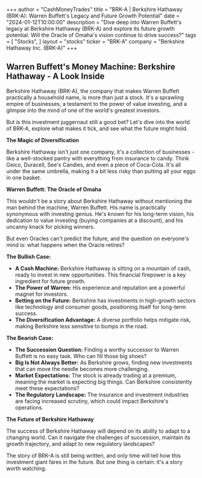 +++
author = "CashMoneyTrades"
title = "BRK-A |  Berkshire Hathaway (BRK-A): Warren Buffett's Legacy and Future Growth Potential"
date = "2024-01-12T10:00:00"
description = "Dive deep into Warren Buffett's legacy at Berkshire Hathaway (BRK-A) and explore its future growth potential. Will the Oracle of Omaha's vision continue to drive success?"
tags = [
"Stocks",
]
layout = "stocks"
ticker = "BRK-A"
company = "Berkshire Hathaway Inc. (BRK-A)"
+++
        


## Warren Buffett's Money Machine: Berkshire Hathaway - A Look Inside 

Berkshire Hathaway (BRK-A), the company that makes Warren Buffett practically a household name, is more than just a stock. It's a sprawling empire of businesses, a testament to the power of value investing, and a glimpse into the mind of one of the world's greatest investors. 

But is this investment juggernaut still a good bet? Let's dive into the world of BRK-A, explore what makes it tick, and see what the future might hold. 

**The Magic of Diversification**

Berkshire Hathaway isn't just one company, it's a collection of businesses -  like a well-stocked pantry with everything from insurance to candy. Think Geico, Duracell, See's Candies, and even a piece of Coca-Cola.  It's all under the same umbrella, making it a bit less risky than putting all your eggs in one basket.

**Warren Buffett: The Oracle of Omaha**

This wouldn't be a story about Berkshire Hathaway without mentioning the man behind the machine, Warren Buffett. His name is practically synonymous with investing genius. He's known for his long-term vision, his dedication to value investing (buying companies at a discount), and his uncanny knack for picking winners. 

But even Oracles can't predict the future, and the question on everyone's mind is: what happens when the Oracle retires?

**The Bullish Case:**

* **A Cash Machine:** Berkshire Hathaway is sitting on a mountain of cash, ready to invest in new opportunities. This financial firepower is a key ingredient for future growth.
* **The Power of Warren:**  His experience and reputation are a powerful magnet for investors. 
* **Betting on the Future:** Berkshire has investments in high-growth sectors like technology and consumer goods, positioning itself for long-term success.
* **The Diversification Advantage:** A diverse portfolio helps mitigate risk, making Berkshire less sensitive to bumps in the road.

**The Bearish Case:**

* **The Succession Question:** Finding a worthy successor to Warren Buffett is no easy task. Who can fill those big shoes?
* **Big Is Not Always Better:** As Berkshire grows, finding new investments that can move the needle becomes more challenging.
* **Market Expectations:** The stock is already trading at a premium, meaning the market is expecting big things. Can Berkshire consistently meet these expectations? 
* **The Regulatory Landscape:** The insurance and investment industries are facing increased scrutiny, which could impact Berkshire's operations.

**The Future of Berkshire Hathaway**

The success of Berkshire Hathaway will depend on its ability to adapt to a changing world. Can it navigate the challenges of succession, maintain its growth trajectory, and adapt to new regulatory landscapes?

The story of BRK-A is still being written, and only time will tell how this investment giant fares in the future. But one thing is certain: it's a story worth watching.  

        